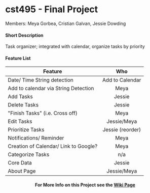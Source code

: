 # cst495 - Final Project

Members: Meya Gorbea, Cristian Galvan, Jessie Dowding

#### Short Description
Task organizer; integrated with calendar, organize tasks by priority

#### Feature List

| Feature        | Who         | 
| ------------- |:-------------:|
|  Date/ Time String detection    |   Add to Calendar   |
|  Add to calendar via String Detection    |   Meya    |
|  Add Tasks    |  Jessie  |
|  Delete Tasks    |  Jessie     |
|  "Finish Tasks" (i.e. Cross off)    |  Meya  |
|  Edit Tasks    |   Jessie/Meya    |
|  Prioritize Tasks    |   Jessie (reorder)    |
|  Notifications/ Reminder    |    Meya   |
|  Creation of Calendar/ Link to Google?    |    Meya   |
|  Categorize Tasks    |    n/a   |
|  Core Data   |  Jessie |
|  About Page  |  Jessie/Meya |



<h4 align="center"> For More Info on this Project see the <a href="https://github.com/JessDF/cst495_FinalProject/wiki">Wiki Page</a> </h4>




